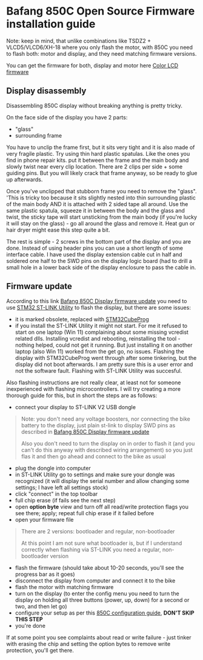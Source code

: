 # Bafang 850C Open Source Firmware installation guide

Note: keep in mind, that unlike combinations like TSDZ2 + VLCD5/VLCD6/XH-18 where you only flash the motor, with 850C you need to flash both: motor and display, and they need matching firmware versions.

You can get the firmware for both, display and motor here [Color LCD firmware](https://github.com/OpenSourceEBike/Color_LCD/releases)

## Display disassembly

Disassembling 850C display without breaking anything is pretty tricky. 

On the face side of the display you have 2 parts:
- "glass"
- surrounding frame 

You have to unclip the frame first, but it sits very tight and it is also made of very fragile plastic. Try using thin hard plastic spatulas. Like the ones you find in phone repair kits. put it between the frame and the main body and slowly twist near every clip location. There are 2 clips per side + some guiding pins. But you will likely crack that frame anyway, so be ready to glue up afterwards.

Once you've unclipped that stubborn frame you need to remove the "glass". 
'This is tricky too because it sits slightly nested into thin surrounding plastic of the main body AND it is attached with 2 sided tape all around. 
Use the same plastic spatula, squeeze it in between the body and the glass and twist, the sticky tape will start unsticking from the main body (if you're lucky it will stay on the glass) - go all around the glass and remove it. Heat gun or hair dryer might ease this step quite a bit.

The rest is simple - 2 screws in the bottom part of the display and you are done.
Instead of using header pins you can use a short length of some interface cable. I have used the display extension cable cut in half and soldered one half to the SWD pins on the display logic board (had to drill a small hole in a lower back side of the display enclosure to pass the cable in.

## Firmware update
According to this link [Bafang 850C Display firmware update](https://github.com/OpenSourceEBike/TSDZ2_wiki/wiki/Flash-the-firmware-on-850C-using-SWD) you need to use [STM32 ST-LINK Utility](https://www.st.com/en/development-tools/stsw-link004.html) to flash the display, but there are some issues:
- it is marked obsolete, replaced with [STM32CubeProg](https://www.st.com/en/development-tools/stm32cubeprog.html)
- if you install the ST-LINK Utility it might not start. 
For me it refused to start on one laptop (Win 11) complaining about some missing vcredist related dlls. 
Installing vcredist and rebooting, reinstalling the tool - nothing helped, could not get it running. 
But just installing it on another laptop (also Win 11) worked from the get go, no issues.
Flashing the display with STM32CubeProg went through after some tinkering, but the display did not boot afterwards. I am pretty sure this is a user error and not the software fault.
Flashing with ST-LINK Utility was succesful.

Also flashing instructions are not really clear, at least not for someone inexperienced with flashing microcontrollers. 
I will try creating a more thorough guide for this, but in short the steps are as follows:
- connect your display to ST-LINK V2 USB dongle
> Note: you don't need any voltage boosters, nor connecting the bike battery to the display, just plain st-link to display SWD pins as described in [Bafang 850C Display firmware update](https://github.com/OpenSourceEBike/TSDZ2_wiki/wiki/Flash-the-firmware-on-850C-using-SWD)
>
> Also you don't need to turn the display on in order to flash it (and you can't do this anyway with described wiring arrangement) so you just flas it and then go ahead and connect to the bike as usual
- plug the dongle into computer
- in ST-LINK Utility go to settings and make sure your dongle was recognized (it will display the serial number and allow changing some settings; I have left all settings stock)
- click "connect" in the top toolbar
- full chip erase (if fails see the next step)
- open **option byte** view and turn off all read/write protection flags you see there; apply; repeat full chip erase if it failed before
- open your firmware file 
> There are 2 versions: bootloader and regular, non-bootloader
> 
> At this point I am not sure what bootloader is, but if I understand correctly when flashing via ST-LINK you need a regular, non-bootloader version
- flash the firmware (should take about 10-20 seconds, you'll see the progress bar as it goes)
- disconnect the display from computer and connect it to the bike
- flash the motor with matching firmware
- turn on the display (to enter the config menu you need to turn the display on holding all three buttons (power, up, down) for a second or two, and then let go)
- configure your setup as per this [850C configuration guide](https://github.com/OpenSourceEBike/TSDZ2_wiki/wiki/Features-and-configurations-on-display), **DON'T SKIP THIS STEP**
- you're done

If at some point you see complaints about read or write failure - just tinker with erasing the chip and setting the option bytes to remove write protection, you'll get there.
